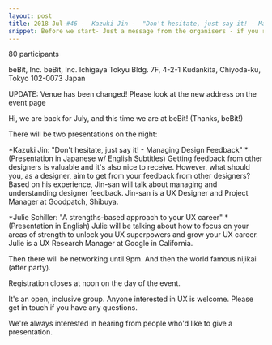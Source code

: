 ```yaml
---
layout: post
title: 2018 Jul-#46 -  Kazuki Jin -  "Don't hesitate, just say it! - Managing Designers Feedback" and Julie Schiller -  "A strengths-based approach to your UX career"
snippet: Before we start- Just a message from the organisers - if you reserve a ticket and then can't -
---
```

80 participants

beBit, Inc. beBit, Inc. Ichigaya Tokyu Bldg. 7F, 4-2-1 Kudankita, Chiyoda-ku, Tokyo 102-0073 Japan

UPDATE: Venue has been changed! Please look at the new address on the event page

Hi, we are back for July, and this time we are at beBit! (Thanks, beBit!)

There will be two presentations on the night:

*Kazuki Jin: "Don't hesitate, just say it! - Managing Design Feedback" * (Presentation in Japanese w/ English Subtitles)
Getting feedback from other designers is valuable and it's also nice to receive. However, what should you, as a designer, aim to get from your feedback from other designers? Based on his experience, Jin-san will talk about managing and understanding designer feedback. Jin-san is a UX Designer and Project Manager at Goodpatch, Shibuya.

*Julie Schiller: "A strengths-based approach to your UX career" * (Presentation in English)
Julie will be talking about how to focus on your areas of strength to unlock you UX superpowers and grow your UX career. Julie is a UX Research Manager at Google in California.

Then there will be networking until 9pm. And then the world famous nijikai (after party).

Registration closes at noon on the day of the event.

It's an open, inclusive group. Anyone interested in UX is welcome. Please get in touch if you have any questions.

We're always interested in hearing from people who'd like to give a presentation.

